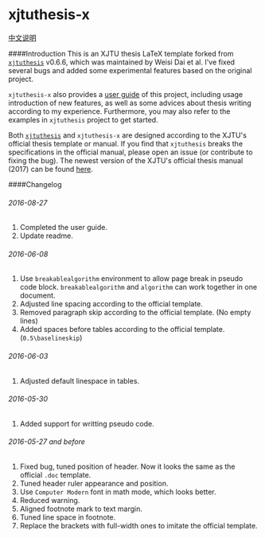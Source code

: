 xjtuthesis-x
======

[中文说明](README-CH.md)

####Introduction
This is an XJTU thesis LaTeX template forked from [`xjtuthesis`](https://github.com/Aetf/xjtuthesis) v0.6.6, which was maintained by Weisi Dai et al. I've fixed several bugs and added some experimental features based on the original project.

`xjtuthesis-x` also provides a [user guide](guide.pdf) of this project, including usage introduction of new features, as well as some advices about thesis writing according to my experience. Furthermore, you may also refer to the examples in `xjtuthesis` project to get started.

Both [`xjtuthesis`](https://github.com/Aetf/xjtuthesis) and `xjtuthesis-x` are designed according to the XJTU's official thesis template or manual. If you find that `xjtuthesis` breaks the specifications in the official manual, please open an issue (or contribute to fixing the bug). The newest version of the XJTU's official thesis manual (2017) can be found [here](http://pts.xjtu.edu.cn:8080/shownews.aspx?newsno=gEwvWdvAqO59MhsUwS4zZw....).

####Changelog
###### 2016-08-27
1. Completed the user guide.
2. Update readme.

###### 2016-06-08
1. Use `breakablealgorithm` environment to allow page break in pseudo code block. `breakablealgorithm` and `algorithm` can work together in one document.
2. Adjusted line spacing according to the official template.
3. Removed paragraph skip according to the official template. (No empty lines)
4. Added spaces before tables according to the official template. (`0.5\baselineskip`)

###### 2016-06-03
1. Adjusted default linespace in tables.

###### 2016-05-30
1. Added support for writting pseudo code.

###### 2016-05-27 and before
1. Fixed bug, tuned position of header. Now it looks the same as the official `.doc` template.
2. Tuned header ruler appearance and position.
3. Use `Computer Modern` font in math mode, which looks better.
4. Reduced warning.
5. Aligned footnote mark to text margin.
6. Tuned line space in footnote.
7. Replace the brackets with full-width ones to imitate the official template.
